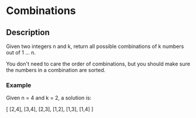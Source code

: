 # Combinations

## Description

Given two integers n and k, return all possible combinations of k numbers out of 1 ... n.

You don't need to care the order of combinations, but you should make sure the numbers in a combination are sorted.


### Example

Given n = 4 and k = 2, a solution is:

[
  [2,4],
  [3,4],
  [2,3],
  [1,2],
  [1,3],
  [1,4]
]
